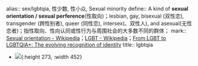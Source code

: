 alias:: sex/lgbtqia, 性少数, 性小众, Sexual minority
define:: A kind of **sexual orientation / sexual perference**(性取向)；lesbian, gay, bisexual (双性恋), transgender (跨性别者), queer (同性恋), intersex(、双性人), and asexual(无性恋者)；指性取向、性向认同或性行为与周围社会的大多数不同的群体；
mark:: [Sexual orientation - Wikipedia](https://en.wikipedia.org/wiki/Sexual_orientation)；[LGBT - Wikipedia](https://en.wikipedia.org/wiki/LGBT)；[From LGBT to LGBTQIA+: The evolving recognition of identity](https://www.nationalgeographic.com/history/article/from-lgbt-to-lgbtqia-the-evolving-recognition-of-identity)
title:: lgbtqia

- ![](../assets/Gender_symbols_(4_colors).svg){:height 273, :width 452}